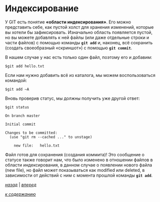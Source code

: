 # Индексирование

У GIT есть понятие **«области индексирования»**. Его можно представить себе, как пустой холст для хранения изменений, которые вы хотели бы зафиксировать. Изначально область появляется пустой, но вы можете добавлять к ней файлы (или даже отдельные строки и части файлов) с помощью команды **`git add`** и, наконец, всё сохранить (создать своеобразный «скриншот») с помощью **`git commit`**.

В нашем случае у нас есть только один файл, поэтому его и добавим:

```text
$git add hello.txt
```

Если нам нужно добавить всё из каталога, мы можем воспользоваться командой:

```text
$git add –A
```

Вновь проверив статус, мы должны получить уже другой ответ:

```text
$git status

On branch master

Initial commit

Changes to be committed:
  (use "git rm --cached ..." to unstage)

    new file:   hello.txt
```

Файл готов для сохранения (создания коммита)! Это сообщение о статусе также говорит нам, что было изменено в отношении файлов в области индексирования, в данном случае о появлении нового файла (new file), но файл может показываться как modified или deleted, в зависимости от действий с ним с момента прошлой команды **`git add`**.

[*назад*](02_4.md)  |  [*вперед*](02_6.md)

[*к содержанию*](README.md)

